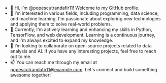- 👋 Hi, I’m @popescutrandafir11! Welcome to my GitHub profile.
- 👀 I’m interested in various fields, including programming, data science, and machine learning. I'm passionate about exploring new technologies and applying them to solve real-world problems.
- 🌱 Currently, I'm actively learning and enhancing my skills in Python, TensorFlow, and web development. Learning is a continuous journey, and I'm always excited to expand my knowledge.
- 💞️ I’m looking to collaborate on open-source projects related to data analysis and AI. If you have any interesting projects, feel free to reach out to me.
- 📫 You can reach me through my email at popescutrandafir11@example.com. Let's connect and build something awesome together!
